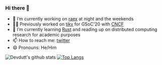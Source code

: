 ### Hi there 👋

<!-- ![Devdutt Shenoi](https://github.com/de-sh/de-sh/blob/master/banner.svg) -->

- 🔭 I’m currently working on [raex](https://github.com/vyuham/raex) at night and the weekends
- 👨‍💻 Previously worked on [tikv](https://github.com/tikv/tikv) for GSoC'20 with [CNCF](https://github.com/cncf)
- 🌱 I’m currently learning [Rust](https://www.rust-lang.org) and reading up on distributed computing research for academic purposes
- 📫 How to reach me: [twitter](https://twitter.com/devShenoi)
- 😄 Pronouns: He/Him
<!-- // - 👯 I’m looking to collaborate on ...
// - 🤔 I’m looking for help with ...
// - 💬 Ask me about ... -->

![Devdutt's github stats](https://github-readme-stats.vercel.app/api?username=de-sh&show_icons=true&theme=dark&count_private=true)
[![Top Langs](https://github-readme-stats.vercel.app/api/top-langs/?username=de-sh&layout=compact)](https://github.com/anuraghazra/github-readme-stats?&theme=dark)
